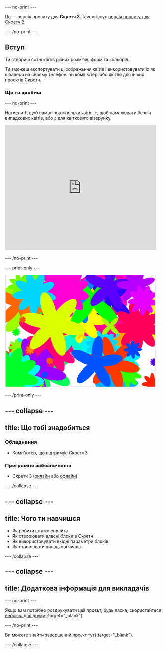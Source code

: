 --- no-print ---

Це — версія проєкту для **Скретч 3**. Також існує [версія проєкту для Скретч 2](https://projects.raspberrypi.org/uk-UA/projects/flower-generator-scratch2).

--- /no-print ---

## Вступ

Ти створиш сотні квітів різних розмірів, форм та кольорів.

Ти зможеш експортувати ці зображення квітів і використовувати їх як шпалери на своєму телефоні чи комп'ютері або як тло для інших проєктів Скретч.

### Що ти зробиш

--- no-print ---

Натисни `f`, щоб намалювати кілька квітів, `r`, щоб намалювати безліч випадкових квітів, або `p` для квіткового візерунку.

<div class="scratch-preview">
  <iframe allowtransparency="true" width="485" height="402" src="https://scratch.mit.edu/projects/embed/253355932/?autostart=false" frameborder="0" scrolling="no"></iframe>
</div>

--- /no-print ---

--- print-only ---

![випадкові квіти](images/flower-random.png)

--- /print-only ---

--- collapse ---
---
title: Що тобі знадобиться
---

### Обладнання

+ Комп'ютер, що підтримує Скретч 3

### Програмне забезпечення

+ Скретч 3 ([онлайн](https://rpf.io/scratch-on) або [офлайн](https://rpf.io/scratch-off))

--- /collapse ---

--- collapse ---
---
title: Чого ти навчишся
---

+ Як робити штамп спрайта 
+ Як створювати власні блоки в Скретч
+ Як використовувати вхідні параметри блоків 
+ Як створювати випадкові числа 

--- /collapse ---

--- collapse ---
---
title: Додаткова інформація для викладачів
---

--- no-print ---

Якщо вам потрібно роздрукувати цей проєкт, будь ласка, скористайтеся [версією для друку](https://projects.raspberrypi.org/uk-UA/projects/flower-generator/print){:target="_blank"}.

--- /no-print ---

Ви можете знайти [завершений проєкт тут](http://rpf.io/p/uk-UA/flower-generator-get){:target="_blank"}.

--- /collapse ---
